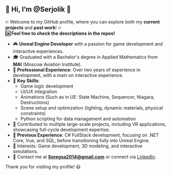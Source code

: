 ## 👋 Hi, I’m @Serjolik 🎩

🔥 Welcome to my GitHub profile, where you can explore both my **current projects** and **past work**! 🔥  
**🆗 Feel free to check the descriptions in the repos!**

- 🎮 **Unreal Engine Developer** with a passion for game development and interactive experiences.
- 🎓 Graduated with a Bachelor's degree in Applied Mathematics from **MAI** (Moscow Aviation Institute).
- 🌟 **Professional Experience**: Over two years of experience in development, with a main on interactive experience.
- 🔧 **Key Skills**: 
  - Game logic development
  - UI/UX integration
  - Animations (Such as in UE: State Machine, Sequencer, Niagara, Destructions)
  - Scene setup and optimization (lighting, dynamic materials, physical constraints)
  - Python scripting for data management and automation
- 🚀 Contributed to multiple large-scale projects, including VR applications, showcasing full-cycle development expertise.
- 💼 **Previous Experience**: C# FullStack development, focusing on .NET Core, Vue, and SQL, before transitioning fully into Unreal Engine.
- 🎯 Interests: Game development, 3D modeling, and interactive simulations.
- 📧 Contact me at **Seregsa2014@gmail.com** or connect via [LinkedIn](http://www.linkedin.com/in/serjolik).

Thank you for visiting my profile! 😃

<!---
Serjolik/Serjolik is a ✨ special ✨ repository because its `README.md` (this file) appears on your GitHub profile.
You can click the Preview link to take a look at your changes.
--->
